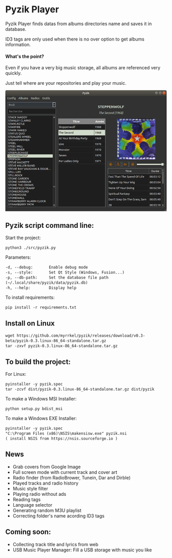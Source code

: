 # Pyzik Player

Pyzik Player finds datas from albums directories name and saves it in database. 

ID3 tags are only used when there is no over option to get albums information.

#### What's the point?

Even if you have a very big music storage, all albums are referenced very quickly.

Just tell where are your repositories and play your music.


<img src="https://raw.githubusercontent.com/myrrkel/pyzik/master/screenshot.png" alt="pyzik" />



## Pyzik script command line: 

Start the project:

    python3 ./src/pyzik.py
    
Parameters:

    -d, --debug:       Enable debug mode
    -s, --style:       Set Qt Style (Windows, Fusion...)
    -p, --db-path:     Set the database file path (~/.local/share/pyzik/data/pyzik.db)
    -h, --help:        Display help


To install requirements:

    pip install -r requirements.txt

## Install on Linux

    wget https://github.com/myrrkel/pyzik/releases/download/v0.3-beta/pyzik-0.3.linux-86_64-standalone.tar.gz
    tar -zxvf pyzik-0.3.linux-86_64-standalone.tar.gz


## To build the project: 

For Linux:

    pyinstaller -y pyzik.spec
    tar -zcvf dist/pyzik-0.3.linux-86_64-standalone.tar.gz dist/pyzik


To make a Windows MSI Installer:

    python setup.py bdist_msi

To make a Windows EXE Installer:

    pyinstaller -y pyzik.spec
    "C:\Program Files (x86)\NSIS\makensisw.exe" pyzik.nsi
    ( install NSIS from https://nsis.sourceforge.io )


## News
+ Grab covers from Google Image
+ Full screen mode with current track and cover art
+ Radio finder (from RadioBrower, Tunein, Dar and Dirble)
+ Played tracks and radio history
+ Music style filter
+ Playing radio without ads
+ Reading tags
+ Language selector
+ Generating random M3U playlist
+ Correcting folder's name acording ID3 tags

## Coming soon:

+ Collecting track title and lyrics from web
+ USB Music Player Manager: Fill a USB storage with music you like





